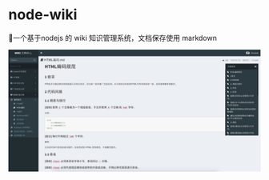 # node-wiki

:green_book:一个基于nodejs 的 wiki 知识管理系统，文档保存使用 markdown

![screenshot](https://github.com/chinakids/node-wiki/raw/master/screenshot.png)

